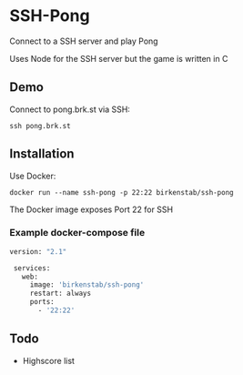 # SSH-Pong
Connect to a SSH server and play Pong

Uses Node for the SSH server but the game is written in C

## Demo
Connect to pong.brk.st via SSH:
```
ssh pong.brk.st
```

## Installation
Use Docker: 
```
docker run --name ssh-pong -p 22:22 birkenstab/ssh-pong
```
The Docker image exposes Port 22 for SSH

### Example docker-compose file
```Dockerfile
version: "2.1"

 services:
   web:
     image: 'birkenstab/ssh-pong'
     restart: always
     ports:
       - '22:22'
```

## Todo
* Highscore list
